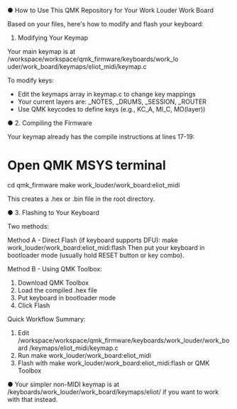 ● How to Use This QMK Repository for Your Work Louder Work Board

  Based on your files, here's how to modify and flash your keyboard:

  1. Modifying Your Keymap

  Your main keymap is at /workspace/workspace/qmk_firmware/keyboards/work_lo
  uder/work_board/keymaps/eliot_midi/keymap.c

  To modify keys:
  - Edit the keymaps array in keymap.c to change key mappings
  - Your current layers are: _NOTES, _DRUMS, _SESSION, _ROUTER
  - Use QMK keycodes to define keys (e.g., KC_A, MI_C, MO(layer))

● 2. Compiling the Firmware

  Your keymap already has the compile instructions at lines 17-19:

  # Open QMK MSYS terminal
  cd qmk_firmware
  make work_louder/work_board:eliot_midi

  This creates a .hex or .bin file in the root directory.

● 3. Flashing to Your Keyboard

  Two methods:

  Method A - Direct Flash (if keyboard supports DFU):
  make work_louder/work_board:eliot_midi:flash
  Then put your keyboard in bootloader mode (usually hold RESET button or
  key combo).

  Method B - Using QMK Toolbox:
  1. Download QMK Toolbox
  2. Load the compiled .hex file
  3. Put keyboard in bootloader mode
  4. Click Flash

  Quick Workflow Summary:

  1. Edit /workspace/workspace/qmk_firmware/keyboards/work_louder/work_board
  /keymaps/eliot_midi/keymap.c
  2. Run make work_louder/work_board:eliot_midi
  3. Flash with make work_louder/work_board:eliot_midi:flash or QMK Toolbox

● Your simpler non-MIDI keymap is at
  /keyboards/work_louder/work_board/keymaps/eliot/ if you want to work with
  that instead.
